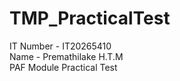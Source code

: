 # TMP_PracticalTest

IT Number - IT20265410                  
Name - Premathilake H.T.M                       
PAF Module Practical Test
